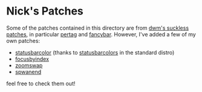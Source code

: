 Nick's Patches
==============

Some of the patches contained in this directory are from [dwm's suckless patches](http://dwm.suckless.org/patches), in particular [pertag](http://dwm.suckless.org/patches/pertag) and [fancybar](http://dwm.suckless.org/patches/fancybar). However, I've added a few of my own patches:

* [statusbarcolor](https://github.com/gerner/dwm/blob/master/patches/statusbarcolor.README.md) (thanks to [statusbarcolors](http://dwm.suckless.org/patches/statuscolors) in the standard distro)
* [focusbyindex](https://github.com/gerner/dwm/blob/master/patches/focusbyindex.README.md)
* [zoomswap](https://github.com/gerner/dwm/blob/master/patches/zoomswap.README.md)
* [spwanend](https://github.com/gerner/dwm/blob/master/patches/spawnend.README.md)

feel free to check them out!
